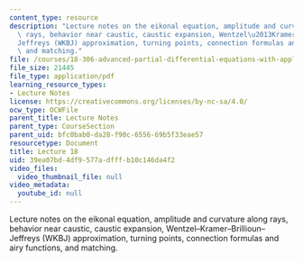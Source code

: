 ```yaml
---
content_type: resource
description: "Lecture notes on the eikonal equation, amplitude and curvature along\
  \ rays, behavior near caustic, caustic expansion, Wentzel\u2013Kramer\u2013Brillioun\u2013\
  Jeffreys (WKBJ) approximation, turning points, connection formulas and airy functions,\
  \ and matching."
file: /courses/18-306-advanced-partial-differential-equations-with-applications-fall-2009/39ea07bd4df9577adfffb10c146da4f2_MIT18_306f09_lec18.pdf
file_size: 21445
file_type: application/pdf
learning_resource_types:
- Lecture Notes
license: https://creativecommons.org/licenses/by-nc-sa/4.0/
ocw_type: OCWFile
parent_title: Lecture Notes
parent_type: CourseSection
parent_uid: bfc0bab0-da28-f90c-6556-69b5f33eae57
resourcetype: Document
title: Lecture 18
uid: 39ea07bd-4df9-577a-dfff-b10c146da4f2
video_files:
  video_thumbnail_file: null
video_metadata:
  youtube_id: null
---
```

Lecture notes on the eikonal equation, amplitude and curvature along rays, behavior near caustic, caustic expansion, Wentzel–Kramer–Brillioun–Jeffreys (WKBJ) approximation, turning points, connection formulas and airy functions, and matching.